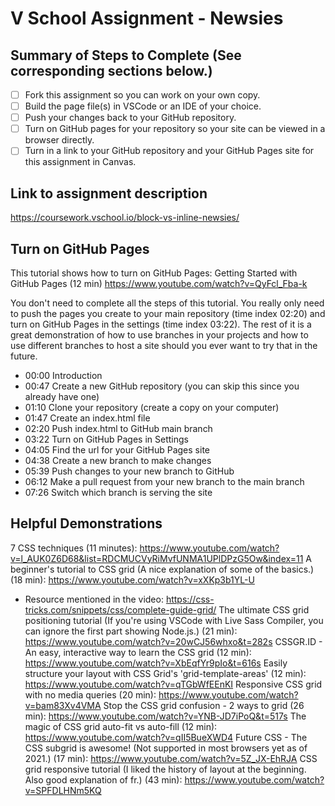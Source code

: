 # V School Assignment - Newsies

## Summary of Steps to Complete (See corresponding sections below.)

- [ ] Fork this assignment so you can work on your own copy.
- [ ] Build the page file(s) in VSCode or an IDE of your choice.
- [ ] Push your changes back to your GitHub repository.
- [ ] Turn on GitHub pages for your repository so your site can be viewed in a browser directly.
- [ ] Turn in a link to your GitHub repository and your GitHub Pages site for this assignment in Canvas.

## Link to assignment description

https://coursework.vschool.io/block-vs-inline-newsies/

## Turn on GitHub Pages

This tutorial shows how to turn on GitHub Pages: Getting Started with GitHub Pages (12 min) https://www.youtube.com/watch?v=QyFcl_Fba-k

You don't need to complete all the steps of this tutorial. You really only need to push the pages you create to your main repository (time index 02:20) and turn on GitHub Pages in the settings (time index 03:22). The rest of it is a great demonstration of how to use branches in your projects and how to use different branches to host a site should you ever want to try that in the future.

* 00:00 Introduction 
* 00:47 Create a new GitHub repository (you can skip this since you already have one) 
* 01:10 Clone your repository (create a copy on your computer)
* 01:47 Create an index.html file
* 02:20 Push index.html to GitHub main branch
* 03:22 Turn on GitHub Pages in Settings
* 04:05 Find the url for your GitHub Pages site
* 04:38 Create a new branch to make changes
* 05:39 Push changes to your new branch to GitHub
* 06:12 Make a pull request from your new branch to the main branch
* 07:26 Switch which branch is serving the site

## Helpful Demonstrations

7 CSS techniques (11 minutes): https://www.youtube.com/watch?v=l_AUK0Z6D68&list=RDCMUCVyRiMvfUNMA1UPlDPzG5Ow&index=11
A beginner's tutorial to CSS grid (A nice explanation of some of the basics.) (18 min): https://www.youtube.com/watch?v=xXKp3b1YL-U
  * Resource mentioned in the video: https://css-tricks.com/snippets/css/complete-guide-grid/
The ultimate CSS grid positioning tutorial (If you're using VSCode with Live Sass Compiler, you can ignore the first part showing Node.js.) (21 min): https://www.youtube.com/watch?v=20wCJ56whxo&t=282s
CSSGR.ID - An easy, interactive way to learn the CSS grid (12 min): https://www.youtube.com/watch?v=XbEqfYr9pIo&t=616s
Easily structure your layout with CSS Grid's 'grid-template-areas' (12 min): https://www.youtube.com/watch?v=qTGbWfEEnKI
Responsive CSS grid with no media queries (20 min): https://www.youtube.com/watch?v=bam83Xv4VMA
Stop the CSS grid confusion - 2 ways to grid (26 min): https://www.youtube.com/watch?v=YNB-JD7iPoQ&t=517s
The magic of CSS grid auto-fit vs auto-fill (12 min): https://www.youtube.com/watch?v=qII5BueXWD4
Future CSS - The CSS subgrid is awesome! (Not supported in most browsers yet as of 2021.) (17 min): https://www.youtube.com/watch?v=5Z_JX-EhRJA
CSS grid responsive tutorial (I liked the history of layout at the beginning. Also good explanation of fr.) (43 min): https://www.youtube.com/watch?v=SPFDLHNm5KQ
